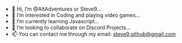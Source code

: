 - 👋 Hi, I’m @AltAdventures or Steve9...
- 👀 I’m interested in Coding and playing video games...
- 🌱 I’m currently learning Javascript...
- 💞️ I’m looking to collaborate on Discord Projects...
- 📫 You can contact me through my email: steve9.github@gmail.com

<!---
AltAdventures/AltAdventures is a ✨ special ✨ repository because its `README.md` (this file) appears on your GitHub profile.
You can click the Preview link to take a look at your changes.
--->
